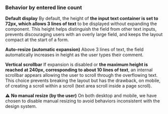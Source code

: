 ### Behavior by entered line count

**Default display**
By default, the height of **the input text container is set to 72px, which allows 3 lines of text** to be displayed without expanding the component. This height helps distinguish the field from other text inputs, prevents discouraging users with an overly large field, and keeps the layout compact at the start of a form.

**Auto-resize (automatic expansion)**
Above 3 lines of text, the field automatically increases in height as the user types their comment.

**Vertical scrollbar**
If expansion is disabled or **the maximum height is reached at 240px, corresponding to about 10 lines of text**, an internal scrollbar appears allowing the user to scroll through the overflowing text. This choice prevents breaking the layout but has the drawback, on mobile, of creating a scroll within a scroll (text area scroll inside a page scroll).

⚠️ **No manual resize (by the user)**
On both desktop and mobile, we have chosen to disable manual resizing to avoid behaviors inconsistent with the design system.